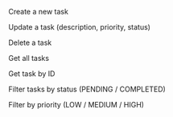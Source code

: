 Create a new task

Update a task (description, priority, status)

Delete a task

Get all tasks

Get task by ID

Filter tasks by status (PENDING / COMPLETED)

Filter by priority (LOW / MEDIUM / HIGH)
